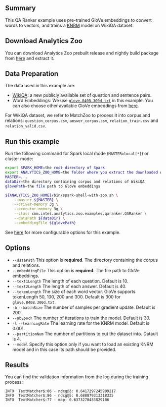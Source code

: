 ## Summary
This QA Ranker example uses pre-trained GloVe embeddings to convert words to vectors,
and trains a [KNRM](https://arxiv.org/abs/1706.06613) model on WikiQA dataset.


## Download Analytics Zoo
You can download Analytics Zoo prebuilt release and nightly build package from [here](https://analytics-zoo.github.io/master/#release-download/) and extract it.


## Data Preparation
The data used in this example are:
- [WikiQA](https://www.microsoft.com/en-us/download/details.aspx?id=52419): a new publicly available set of question and sentence pairs.
- Word Embeddings: We use [`glove.840B.300d.txt`](http://nlp.stanford.edu/data/glove.840B.300d.zip) in this example. You can also choose other available GloVe embeddings from [here](https://nlp.stanford.edu/projects/glove/).

For WikiQA dataset, we refer to MatchZoo to process it into corpus and relations: `question_corpus.csv`, `answer_corpus.csv`, `relation_train.csv` and `relation_valid.csv`.


## Run this example
Run the following command for Spark local mode (`MASTER=local[*]`) or cluster mode:

```bash
export SPARK_HOME=the root directory of Spark
export ANALYTICS_ZOO_HOME=the folder where you extract the downloaded Analytics Zoo zip package
MASTER=...
dataDir=the directory containing corpus and relations of WikiQA
glovePath=the file path to GloVe embeddings

${ANALYTICS_ZOO_HOME}/bin/spark-shell-with-zoo.sh \
    --master ${MASTER} \
    --driver-memory 3g \
    --executor-memory 3g \
    --class com.intel.analytics.zoo.examples.qaranker.QARanker \
    --dataPath ${dataDir} \
    --embeddingFile ${glovePath}
```
See [here](#options) for more configurable options for this example.


## Options
* `--dataPath` This option is __required__. The directory containing the corpus and relations.
* `--embeddingFile` This option is __required__. The file path to GloVe embeddings.
* `--text1Length` The length of each question. Default is 10.
* `--text2Length` The length of each answer. Default is 40.
* `--tokenLength` The size of each word vector. GloVe supports tokenLength 50, 100, 200 and 300. Default is 300 for `glove.840B.300d.txt`.
* `-b` `--batchSize` The number of samples per gradient update. Default is 200.
* `--nbEpoch` The number of iterations to train the model. Default is 30.
* `-l` `--learningRate` The learning rate for the KNRM model. Default is 0.001.
* `--partitionNum` The number of partitions to cut the dataset into. Datault is 4.
* `--model` Specify this option only if you want to load an existing KNRM model and in this case its path should be provided.


## Results
You can find the validation information from the log during the training process:
```
INFO  TextMatcher$:86 - ndcg@3: 0.6417297245909217
INFO  TextMatcher$:86 - ndcg@5: 0.688879313318335
INFO  TextMatcher$:77 - map: 0.6373270433829106
```
